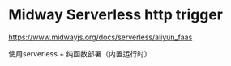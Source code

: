# Midway Serverless http trigger

https://www.midwayjs.org/docs/serverless/aliyun_faas

使用serverless + 纯函数部署（内置运行时）